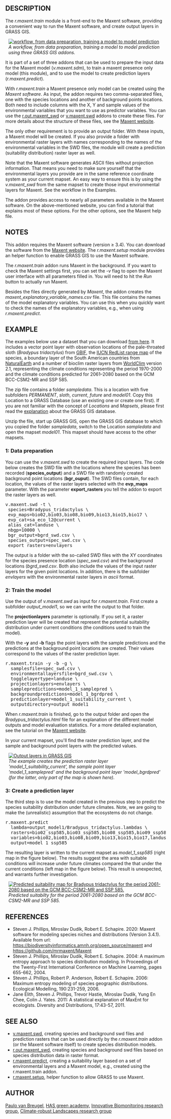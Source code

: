 <h2>DESCRIPTION</h2>

The <em>r.maxent.train</em> module is a front-end to the Maxent
software, providing a convenient way to run the Maxent software, and
create output layers in GRASS GIS.

<p>
<div align="left" style="margin: 10px"> <a
href="r_maxent_train_workflow.png"> <img
src="r_maxent_train_workflow.png" alt="workflow, from data preparation,
training a model to model prediction" border="0"> </a><br><i>A
workflow, from data preparation, training a model to model prediction
using three GRASS GIS addons.</i> </div>

<p>
It is part of a set of three addons that can be used to prepare the
input data for the Maxent model (<em>v.maxent.sdm</em>), to train a
maxent presence only model (this module), and to use the model to
create prediction layers (<em>r.maxent.predict</em>).

With <em>r.maxent.train</em> a Maxent presence only model can be
created using the <em>Maxent software</em>. As input, the addon
requires two comma-separated files, one with the species locations and
another of background points locations. Both need to include columns
with the X, Y and sample values of the environmental variables that you
want to use as predictor variables. You can use the <a
href="r.out.maxent_swd.html">r.out.maxent_swd</a> or <a
href="v.maxent.swd.html">v.maxent.swd</a> addons to create these files.
For more details about the structure of these files, see the <a
href="https://biodiversityinformatics.amnh.org/open_source/maxent/">Maxent
website</a>.

<p>
The only other requirement is to provide an output folder. With
these inputs, a Maxent model will be created. If you also provide a
folder with environmental raster layers with names corresponding to the
names of the environmental variables in the SWD files, the module will
create a prediction (suitability distribution) raster layer as well.

<p>
Note that the Maxent software generates ASCII files without projection
information. That means you need to make sure yourself that the
environmental layers you provide are in the same reference coordinate
system as your current mapset. An easy way to ensure this is by using
the <em>v.maxent_swd</em> from the same mapset to create those
input environmental layers for Maxent. See the workflow in
the Examples.

<p>
The addon provides access to nearly all parameters available in the
Maxent software. On the above-mentioned website, you can find a
tutorial that explains most of these options. For the other options,
see the Maxent help file.


<h2>NOTES</h2>

This addon requires the Maxent software (version &ge; 3.4). You can
download the software from the <a
href="https://biodiversityinformatics.amnh.org/open_source/maxent">Maxent
website</a>. The <em>r.maxent.setup</em> module provides an helper
function to enable GRASS GIS to use the Maxent software.


<p>
The <em>r.maxent.train</em> addon runs Maxent in the background. If
you want to check the Maxent settings first, you can set the
<em>-v</em> flag to open the Maxent user interface with all parameters
filled in. You will need to hit the <i>Run</i> button to actually run
Maxent.

<p>
Besides the files directly generated by <i>Maxent</i>, the addon
creates the <i>maxent_explanatory_variable_names.csv</i> file. This
file contains the names of the model explanatory variables. You can use
this when you quickly want to check the names of the explanatory
variables, e.g., when using <em>r.maxent.predict</em>.


<h2>EXAMPLE</h2>

<p>
The examples below use a dataset that you can download <a
href="https://ecodiv.earth/share/reader_SDM/grassmaxent_sampledata.zip">from
here</a>. It includes a vector point layer with observation locations
of the pale-throated sloth (<i>Bradypus tridactylus</i>) from <a
href="https://doi.org/10.15468/dl.br8b4a">GBIF</a>, the <a
href="https://www.iucnredlist.org/species/3037/210442660">IUCN RedList
range map</a> of the species, a boundary layer of the South American
countries from  <a
href="https://www.naturalearthdata.com/downloads/50m-cultural-vectors/">NaturalEarth</a>
and a number of bioclim raster layers from <a
href="https://www.worldclim.org/">WorldClim</a> version 2.1,
representing the climate conditions representing the period 1970-2000
and the climate conditions predicted for 2061–2080 based on the GCM
BCC-CSM2-MR and SSP 585.


<p>
The zip file contains a folder <i>sampledata</i>. This is a location
with five subfolders <i>PERMANENT</i>, <i>sloth</i>, <i>current</i>,
<i>future</i> and <i>model01</i>. Copy this Location to a GRASS
Database (use an existing one or create one first). If you are not
familiar with the concept of <i>Locations</i> and <i>Mapsets</i>,
please first read the <a
href="https://grass.osgeo.org/grass83/manuals/grass_database.html">explanation</a>
about the GRASS GIS database.

<p>
Unzip the file, start up GRASS GIS, open the GRASS GIS database to
which you copied the folder <i>sampledata</i>, switch to the Location
<i>sampledata</i> and open the mapset <i>model01</i>. This mapset
should have access to the other mapsets.

<h3>1: Data preparation</h3>

You can use the <em>v.maxent.swd</em> to create the required input
layers. The code below creates the SWD file with the locations where
the species has been recorded (<b>species_output</b>) and a SWD file
with randomly created background point locations (<b>bgr_ouput</b>). The
SWD files contain, for each location, the values of the raster layers
selected with the <b>evp_maps</b> parameter. With the parameter
<b>export_rasters</b> you tell the addon to export the raster layers as
well.

<div class="code">
<pre>
v.maxent.swd -t \
 species=Bradypus_tridactylus \
 evp_maps=bio02,bio03,bio08,bio09,bio13,bio15,bio17 \
 evp_cat=sa_eco_l2@current \
 alias_cat=landuse \
 nbgp=10000 \
 bgr_output=bgrd_swd.csv \
 species_output=spec_swd.csv \
 export_rasters=envlayers
</pre>
</div>

<p>
The output is a folder with the so-called SWD files  with the XY
coordinates for the species presence location (<i>spec_swd.csv</i>) and
the background locations (<i>bgrd_swd.csv</i>. Both also include the
values of the input raster layers for the given point locations. In
addition, there is the subfolder <i>envlayers</i> with the
environmental raster layers in <i>ascii</i> format.

<h3>2: Train the model</h3>

Use the output of <em>v.maxent.swd</em> as input for
<em>r.maxent.train</em>. First create a subfolder <i>output_model1</i>,
so we can write the output to that folder.

<p>
The <b>projectionlayers</b> parameter is optionally. If you set it, a
raster prediction layer will be created that represent the potential
suitability distribution under current conditions (the conditions used
to train the model).

<p>
With the <b>-y</b> and <b>-b</b> flags the point layers with the sample
predictions and the predictions at the background point locations are
created. Their values correspond to the values of the raster prediction
layer.

<div class="code">
<pre>
r.maxent.train -y -b -g \
  samplesfile=spec_swd.csv \
  environmentallayersfile=bgrd_swd.csv \
  togglelayertype=landuse \
  projectionlayers=envlayers \
  samplepredictions=model_1_samplepred \
  backgroundpredictions=model_1_bgrdpred \
  predictionlayer=model_1_suitability_current \
  outputdirectory=output_model1
</pre>
</div>

<p>
When <em>r.maxent.train</em> is finished, go to the output folder and
open the <i>Bradypus_tridactylus.html</i> file for an explanation of
the different model outputs and model evaluation statistics. For a more
detailed explanation, see the tutorial on the <a
href="https://biodiversityinformatics.amnh.org/open_source/maxent/">Maxent
website</a>.

<p>
In your current mapset, you'll find the raster prediction layer, and
the sample and background point layers with the predicted values.

<p>
<div align="left" style="margin: 10px"> <a href="r_maxent_train_01.png">
<img src="r_maxent_train_01.png" alt="Output layers in GRASS GIS"
border="0"> </a><br><i>The example creates the prediction raster layer
'model_1_suitability_current',  the sample point layer
'model_1_samplepred' and the background point layer 'model_bgrdpred'
(for the latter, only part of the map is shown here).</i> </div>

<h3>3: Create a prediction layer</h3>

The third step is to use the model created in the previous step to
predict the species suitability distribution under future climates.
Note, we are going to make the (unrealistic) assumption that the
ecosystems do not change.

<div class="code">
<pre>
r.maxent.predict
  lambda=output_model1/Bradypus_tridactylus.lambdas \
  rasters=bio02_ssp585,bio03_ssp585,bio08_ssp585,bio09_ssp585,bio13_ssp585,bio15_ssp585,bio17_ssp585,sa_eco_l2 \
  variables=bio02,bio03,bio08,bio09,bio13,bio15,bio17,landuse \
  output=model_1_ssp585
</pre>
</div>

<p>
The resulting layer is written to the current mapset as
<i>model_1_ssp585</i> (right map in the figure below). The results
suggest the area with suitable conditions will increase under future
climates compared the that under the current conditions (left map in
the figure below). This result is unexpected, and warrants further
investigation.

<p>
<div align="left" style="margin: 10px"> <a
href="r_maxent_train_02.png"> <img src="r_maxent_train_02.png"
alt="Predicted suitability map for Bradypus tridactylus for the period
2061-2080 based on the GCM BCC-CSM2-MR and SSP 585." border="0">
</a><br><i>Predicted suitabilty for the period 2061-2080 based on the
GCM BCC-CSM2-MR and SSP 585.</i> </div>


<h2>REFERENCES</h2>

<ul>
<li>Steven J. Phillips, Miroslav Dud&iacute;k, Robert E. Schapire. 2020: Maxent software
for modeling species niches and distributions (Version 3.4.1).
Available from url: <a href="https://biodiversityinformatics.amnh.org/open_source/maxent">
https://biodiversityinformatics.amnh.org/open_source/maxent</a>
and <a href="https://github.com/mrmaxent/Maxent">https://github.com/mrmaxent/Maxent</a></li>
<li>Steven J. Phillips, Miroslav Dud&iacute;k, Robert E. Schapire. 2004: A maximum entropy
approach to species distribution modeling. In Proceedings of the Twenty-First International
Conference on Machine Learning, pages 655-662, 2004.</li>
<li>Steven J. Phillips, Robert P. Anderson, Robert E. Schapire. 2006: Maximum entropy
modeling of species geographic distributions. Ecological Modelling, 190:231-259, 2006.</li>
<li>Jane Elith, Steven J. Phillips, Trevor Hastie, Miroslav Dud&iacute;k, Yung En Chee,
Colin J. Yates. 2011: A statistical explanation of MaxEnt for ecologists. Diversity and
Distributions, 17:43-57, 2011.</li>
</ul>


<h2>SEE ALSO</h2>

<ul>
<li><a href="v.maxent.swd.html">v.maxent.swd</a>, creating species
and background swd files and prediction rasters that can be used
directly by the <em>r.maxent.train</em> addon (or the Maxent software
itself) to create species distribution models.</li>
<li><a
href="r.out.maxent_swd.html">r.out.maxent_swd</a>, creating species and
background swd files based on species distribution data in raster
format.</li>
<li><a href="r.maxent.predict.html">r.maxent.predict</a>, creating a
suitability layer based on a set of environmental layers and a Maxent
model, e.g., created using the r.maxent.train addon.</li>
<li><a
href="r.maxent.setup.html">r.maxent.setup</a>, helper function to
allow GRASS to use Maxent.</li>
</ul>

<h2>AUTHOR</h2>

<a href="https:ecodiv.earth">Paulo van Breugel</a>, <a
href="https://has.nl">HAS green academy</a>, <a
href="https://www.has.nl/en/research/professorships/innovative-bio-monitoring-professorship/">Innovative
Biomonitoring research group</a>, <a
href="https://www.has.nl/en/research/professorships/climate-robust-landscapes-professorship/">Climate-robust
Landscapes research group</a>
